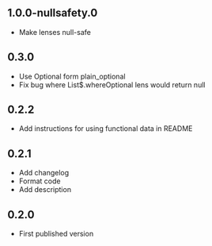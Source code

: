 ## 1.0.0-nullsafety.0

- Make lenses null-safe

## 0.3.0

- Use Optional form plain_optional
- Fix bug where List$.whereOptional lens would return null

## 0.2.2

- Add instructions for using functional data in README

## 0.2.1

- Add changelog
- Format code
- Add description

## 0.2.0

- First published version
